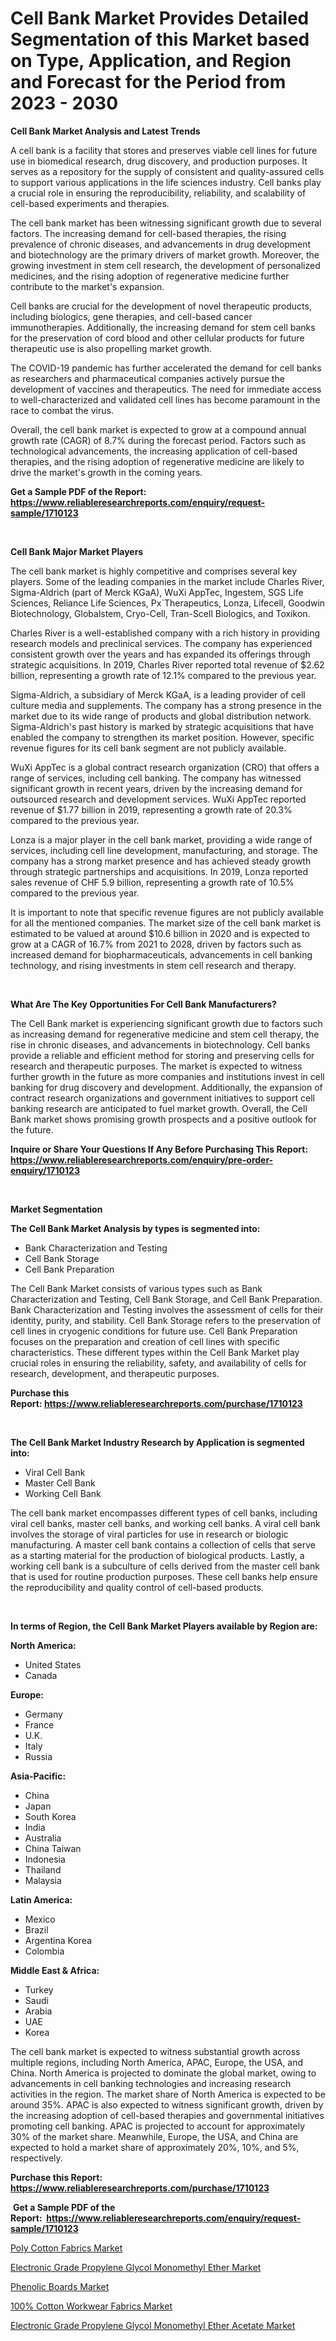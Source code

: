 <p><h1>Cell Bank Market Provides Detailed Segmentation of this Market based on Type, Application, and Region and Forecast for the Period from 2023 - 2030</h1></p><p><strong>Cell Bank Market Analysis and Latest Trends</strong></p>
<p><p>A cell bank is a facility that stores and preserves viable cell lines for future use in biomedical research, drug discovery, and production purposes. It serves as a repository for the supply of consistent and quality-assured cells to support various applications in the life sciences industry. Cell banks play a crucial role in ensuring the reproducibility, reliability, and scalability of cell-based experiments and therapies.</p><p>The cell bank market has been witnessing significant growth due to several factors. The increasing demand for cell-based therapies, the rising prevalence of chronic diseases, and advancements in drug development and biotechnology are the primary drivers of market growth. Moreover, the growing investment in stem cell research, the development of personalized medicines, and the rising adoption of regenerative medicine further contribute to the market's expansion.</p><p>Cell banks are crucial for the development of novel therapeutic products, including biologics, gene therapies, and cell-based cancer immunotherapies. Additionally, the increasing demand for stem cell banks for the preservation of cord blood and other cellular products for future therapeutic use is also propelling market growth.</p><p>The COVID-19 pandemic has further accelerated the demand for cell banks as researchers and pharmaceutical companies actively pursue the development of vaccines and therapeutics. The need for immediate access to well-characterized and validated cell lines has become paramount in the race to combat the virus.</p><p>Overall, the cell bank market is expected to grow at a compound annual growth rate (CAGR) of 8.7% during the forecast period. Factors such as technological advancements, the increasing application of cell-based therapies, and the rising adoption of regenerative medicine are likely to drive the market's growth in the coming years.</p></p>
<p><strong>Get a Sample PDF of the Report:&nbsp; <a href="https://www.reliableresearchreports.com/enquiry/request-sample/1710123">https://www.reliableresearchreports.com/enquiry/request-sample/1710123</a></strong></p>
<p>&nbsp;</p>
<p><strong>Cell Bank Major Market Players</strong></p>
<p><p>The cell bank market is highly competitive and comprises several key players. Some of the leading companies in the market include Charles River, Sigma-Aldrich (part of Merck KGaA), WuXi AppTec, Ingestem, SGS Life Sciences, Reliance Life Sciences, Px`Therapeutics, Lonza, Lifecell, Goodwin Biotechnology, Globalstem, Cryo-Cell, Tran-Scell Biologics, and Toxikon.</p><p>Charles River is a well-established company with a rich history in providing research models and preclinical services. The company has experienced consistent growth over the years and has expanded its offerings through strategic acquisitions. In 2019, Charles River reported total revenue of $2.62 billion, representing a growth rate of 12.1% compared to the previous year.</p><p>Sigma-Aldrich, a subsidiary of Merck KGaA, is a leading provider of cell culture media and supplements. The company has a strong presence in the market due to its wide range of products and global distribution network. Sigma-Aldrich's past history is marked by strategic acquisitions that have enabled the company to strengthen its market position. However, specific revenue figures for its cell bank segment are not publicly available.</p><p>WuXi AppTec is a global contract research organization (CRO) that offers a range of services, including cell banking. The company has witnessed significant growth in recent years, driven by the increasing demand for outsourced research and development services. WuXi AppTec reported revenue of $1.77 billion in 2019, representing a growth rate of 20.3% compared to the previous year.</p><p>Lonza is a major player in the cell bank market, providing a wide range of services, including cell line development, manufacturing, and storage. The company has a strong market presence and has achieved steady growth through strategic partnerships and acquisitions. In 2019, Lonza reported sales revenue of CHF 5.9 billion, representing a growth rate of 10.5% compared to the previous year.</p><p>It is important to note that specific revenue figures are not publicly available for all the mentioned companies. The market size of the cell bank market is estimated to be valued at around $10.6 billion in 2020 and is expected to grow at a CAGR of 16.7% from 2021 to 2028, driven by factors such as increased demand for biopharmaceuticals, advancements in cell banking technology, and rising investments in stem cell research and therapy.</p></p>
<p>&nbsp;</p>
<p><strong>What Are The Key Opportunities For Cell Bank Manufacturers?</strong></p>
<p><p>The Cell Bank market is experiencing significant growth due to factors such as increasing demand for regenerative medicine and stem cell therapy, the rise in chronic diseases, and advancements in biotechnology. Cell banks provide a reliable and efficient method for storing and preserving cells for research and therapeutic purposes. The market is expected to witness further growth in the future as more companies and institutions invest in cell banking for drug discovery and development. Additionally, the expansion of contract research organizations and government initiatives to support cell banking research are anticipated to fuel market growth. Overall, the Cell Bank market shows promising growth prospects and a positive outlook for the future.</p></p>
<p><strong>Inquire or Share Your Questions If Any Before Purchasing This Report: <a href="https://www.reliableresearchreports.com/enquiry/pre-order-enquiry/1710123">https://www.reliableresearchreports.com/enquiry/pre-order-enquiry/1710123</a></strong></p>
<p>&nbsp;</p>
<p><strong>Market Segmentation</strong></p>
<p><strong>The Cell Bank Market Analysis by types is segmented into:</strong></p>
<p><ul><li>Bank Characterization and Testing</li><li>Cell Bank Storage</li><li>Cell Bank Preparation</li></ul></p>
<p><p>The Cell Bank Market consists of various types such as Bank Characterization and Testing, Cell Bank Storage, and Cell Bank Preparation. Bank Characterization and Testing involves the assessment of cells for their identity, purity, and stability. Cell Bank Storage refers to the preservation of cell lines in cryogenic conditions for future use. Cell Bank Preparation focuses on the preparation and creation of cell lines with specific characteristics. These different types within the Cell Bank Market play crucial roles in ensuring the reliability, safety, and availability of cells for research, development, and therapeutic purposes.</p></p>
<p><strong>Purchase this Report:&nbsp;<a href="https://www.reliableresearchreports.com/purchase/1710123">https://www.reliableresearchreports.com/purchase/1710123</a></strong></p>
<p>&nbsp;</p>
<p><strong>The Cell Bank Market Industry Research by Application is segmented into:</strong></p>
<p><ul><li>Viral Cell Bank</li><li>Master Cell Bank</li><li>Working Cell Bank</li></ul></p>
<p><p>The cell bank market encompasses different types of cell banks, including viral cell banks, master cell banks, and working cell banks. A viral cell bank involves the storage of viral particles for use in research or biologic manufacturing. A master cell bank contains a collection of cells that serve as a starting material for the production of biological products. Lastly, a working cell bank is a subculture of cells derived from the master cell bank that is used for routine production purposes. These cell banks help ensure the reproducibility and quality control of cell-based products.</p></p>
<p>&nbsp;</p>
<p><strong>In terms of Region, the Cell Bank Market Players available by Region are:</strong></p>
<p>
    <p> <strong> North America: </strong>
        <ul>
            <li>United States</li>
            <li>Canada</li>
        </ul>
        </p> 
    <p> <strong> Europe: </strong>
        <ul>
            <li>Germany</li>
            <li>France</li>
            <li>U.K.</li>
            <li>Italy</li>
            <li>Russia</li>
        </ul>
        </p> 
    <p> <strong> Asia-Pacific: </strong>
        <ul>
            <li>China</li>
            <li>Japan</li>
            <li>South Korea</li>
            <li>India</li>
            <li>Australia</li>
            <li>China Taiwan</li>
            <li>Indonesia</li>
            <li>Thailand</li>
            <li>Malaysia</li>
        </ul>
        </p> 
    <p> <strong> Latin America: </strong>
        <ul>
            <li>Mexico</li>
            <li>Brazil</li>
            <li>Argentina Korea</li>
            <li>Colombia</li>
        </ul>
        </p> 
    <p> <strong> Middle East & Africa: </strong>
        <ul>
            <li>Turkey</li>
            <li>Saudi</li>
            <li>Arabia</li>
            <li>UAE</li>
            <li>Korea</li>
        </ul>
    </p>
    </p>
<p><p>The cell bank market is expected to witness substantial growth across multiple regions, including North America, APAC, Europe, the USA, and China. North America is projected to dominate the global market, owing to advancements in cell banking technologies and increasing research activities in the region. The market share of North America is expected to be around 35%. APAC is also expected to witness significant growth, driven by the increasing adoption of cell-based therapies and governmental initiatives promoting cell banking. APAC is projected to account for approximately 30% of the market share. Meanwhile, Europe, the USA, and China are expected to hold a market share of approximately 20%, 10%, and 5%, respectively.</p></p>
<p><strong>Purchase this Report: <a href="https://www.reliableresearchreports.com/purchase/1710123">https://www.reliableresearchreports.com/purchase/1710123</a></strong></p>
<p>&nbsp;<strong>Get a Sample PDF of the Report:&nbsp;&nbsp;<a href="https://www.reliableresearchreports.com/enquiry/request-sample/1710123">https://www.reliableresearchreports.com/enquiry/request-sample/1710123</a></strong></p>
<p><strong></strong></p>
<p><p><a href="https://issuu.com/reportprime-2/docs/poly-cotton-fabrics-market-size-2030.pptx?fr=xKAE9_zU1NQ">Poly Cotton Fabrics Market</a></p><p><a href="https://github.com/AKSHATREPORTPRIME/Market-Research-Report-List-1/blob/main/electronic-grade-propylene-glycol-monomethyl-ether-market.md">Electronic Grade Propylene Glycol Monomethyl Ether Market</a></p><p><a href="https://www.linkedin.com/pulse/phenolic-boards-market-research-report-unlocks-analysis-uojme/">Phenolic Boards Market</a></p><p><a href="https://issuu.com/reportprime-2/docs/100-cotton-workwear-fabrics-market-size-2030.pptx?fr=xKAE9_zU1NQ">100% Cotton Workwear Fabrics Market</a></p><p><a href="https://github.com/Chiragrp26/Market-Research-Report-List-1/blob/main/electronic-grade-propylene-glycol-monomethyl-ether-acetate-market.md">Electronic Grade Propylene Glycol Monomethyl Ether Acetate Market</a></p></p>